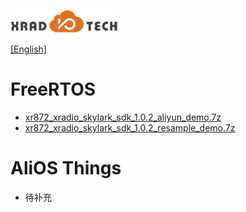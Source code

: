 
![](../../images/XRADIOTECHLOGO.png)

[[English]](index-en.md)

# FreeRTOS

* [xr872_xradio_skylark_sdk_1.0.2_aliyun_demo.7z](../../download/7.应用指南/FreeRtos/xr872_xradio_skylark_sdk_1.0.2_aliyun_demo.7z)
* [xr872_xradio_skylark_sdk_1.0.2_resample_demo.7z](../../download/7.应用指南/FreeRtos/xr872_xradio_skylark_sdk_1.0.2_resample_demo.7z)

# AliOS Things

* 待补充
